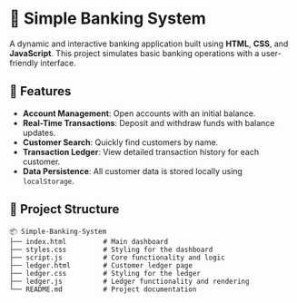 # 🏦 Simple Banking System

A dynamic and interactive banking application built using **HTML**, **CSS**, and **JavaScript**. This project simulates basic banking operations with a user-friendly interface.

## 🚀 Features
- **Account Management**: Open accounts with an initial balance.
- **Real-Time Transactions**: Deposit and withdraw funds with balance updates.
- **Customer Search**: Quickly find customers by name.
- **Transaction Ledger**: View detailed transaction history for each customer.
- **Data Persistence**: All customer data is stored locally using `localStorage`.

## 📂 Project Structure
```plaintext
📦 Simple-Banking-System
├── index.html         # Main dashboard
├── styles.css         # Styling for the dashboard
├── script.js          # Core functionality and logic
├── ledger.html        # Customer ledger page
├── ledger.css         # Styling for the ledger
├── ledger.js          # Ledger functionality and rendering
└── README.md          # Project documentation
